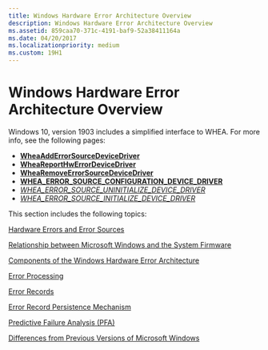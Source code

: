 ```yaml
---
title: Windows Hardware Error Architecture Overview
description: Windows Hardware Error Architecture Overview
ms.assetid: 859caa70-371c-4191-baf9-52a38411164a
ms.date: 04/20/2017
ms.localizationpriority: medium
ms.custom: 19H1
---
```


# Windows Hardware Error Architecture Overview

Windows 10, version 1903 includes a simplified interface to WHEA.  For more info, see the following pages:

- [**WheaAddErrorSourceDeviceDriver**](/windows-hardware/drivers/ddi/ntddk/nf-ntddk-wheaadderrorsourcedevicedriver)
- [**WheaReportHwErrorDeviceDriver**](/windows-hardware/drivers/ddi/ntddk/nf-ntddk-wheareporthwerrordevicedriver)
- [**WheaRemoveErrorSourceDeviceDriver**](/windows-hardware/drivers/ddi/ntddk/nf-ntddk-whearemoveerrorsourcedevicedriver)
- [**WHEA_ERROR_SOURCE_CONFIGURATION_DEVICE_DRIVER**](/windows-hardware/drivers/ddi/ntddk/ns-ntddk-whea_error_source_configuration_device_driver)
- [*WHEA_ERROR_SOURCE_UNINITIALIZE_DEVICE_DRIVER*](/windows-hardware/drivers/ddi/ntddk/nc-ntddk-_whea_error_source_uninitialize_device_driver)
- [*WHEA_ERROR_SOURCE_INITIALIZE_DEVICE_DRIVER*](/windows-hardware/drivers/ddi/ntddk/nc-ntddk-_whea_error_source_initialize_device_driver)

This section includes the following topics:

[Hardware Errors and Error Sources](hardware-errors-and-error-sources.md)

[Relationship between Microsoft Windows and the System Firmware](relationship-between-microsoft-windows-and-the-system-firmware.md)

[Components of the Windows Hardware Error Architecture](components-of-the-windows-hardware-error-architecture.md)

[Error Processing](error-processing.md)

[Error Records](error-records.md)

[Error Record Persistence Mechanism](error-record-persistence-mechanism.md)

[Predictive Failure Analysis (PFA)](predictive-failure-analysis--pfa-.md)

[Differences from Previous Versions of Microsoft Windows](differences-from-previous-versions-of-microsoft-windows.md)

 

